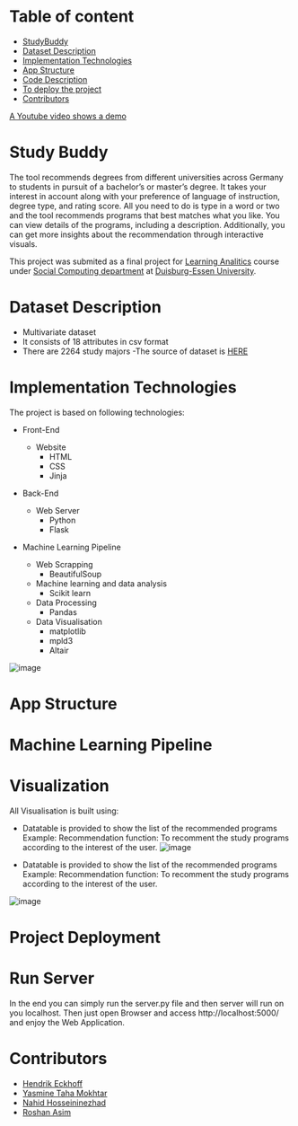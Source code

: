 # Table of content
- [StudyBuddy](https://github.com/roshan95/Study-Buddy#study-buddy)
- [Dataset Description](https://github.com/roshan95/Study-Buddy#dataset-description)
- [Implementation Technologies](https://github.com/roshan95/Study-Buddy#implementation-technologies)
- [App Structure](https://github.com/roshan95/Study-Buddy#app-structure)
- [Code Description]()
- [To deploy the project]()
- [Contributors]()

[A Youtube video shows a demo]()
# Study Buddy
The tool recommends degrees from different universities across Germany to students in pursuit of a bachelor’s or master’s degree. It takes your interest in account along with your preference of language of instruction, degree type, and rating score. All you need to do is type in a word or two and the tool recommends programs that best matches what you like. You can view details of the programs, including a description. Additionally, you can get more insights about the recommendation through interactive visuals.

This project was submited as a final project for  [Learning Analitics](https://www.uni-due.de/soco/teaching/overview.php) course under [Social Computing department](https://www.uni-due.de/soco/) at [Duisburg-Essen University](https://www.uni-due.de).
# Dataset Description
- Multivariate dataset
- It consists of 18 attributes in csv format
- There are 2264 study majors
-The source of dataset is [HERE](https://studycheck.de)
# Implementation Technologies
The project is based on following technologies:
- Front-End
  - Website
    - HTML
    - CSS
    - Jinja

- Back-End
  - Web Server
    - Python
    - Flask

- Machine Learning Pipeline
  - Web Scrapping
    - BeautifulSoup
  - Machine learning and data analysis
    - Scikit learn
  - Data Processing
    - Pandas
  - Data Visualisation
    - matplotlib
    - mpld3
    - Altair

![image](/assests/images/description2.png)
# App Structure
# Machine Learning Pipeline
# Visualization
All Visualisation is built using:

- Datatable is provided to show the list of the recommended programs
Example: Recommendation function: To recomment the study programs according to the interest of the user.
![image](/assests/images/graph1.png)

- Datatable is provided to show the list of the recommended programs
Example: Recommendation function: To recomment the study programs according to the interest of the user.

![image](/assests/images/graph2.png)
# Project Deployment
# Run Server
In the end you can simply run the server.py file and then server will run on you localhost. Then just open Browser and access http://localhost:5000/ and enjoy the Web Application.
# Contributors
- [Hendrik Eckhoff]()
- [Yasmine Taha Mokhtar]() 
- [Nahid Hosseininezhad]() 
- [Roshan Asim]()

